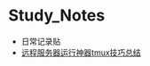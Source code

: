 # Study_Notes
- 日常记录贴
- [远程服务器运行神器tmux技巧总结](https://github.com/jinghehehe/Study_Notes/blob/master/%E8%BF%9C%E7%A8%8B%E6%9C%8D%E5%8A%A1%E5%99%A8%E8%BF%90%E8%A1%8C%E7%A5%9E%E5%99%A8tmux%E6%8A%80%E5%B7%A7%E6%80%BB%E7%BB%93.md)